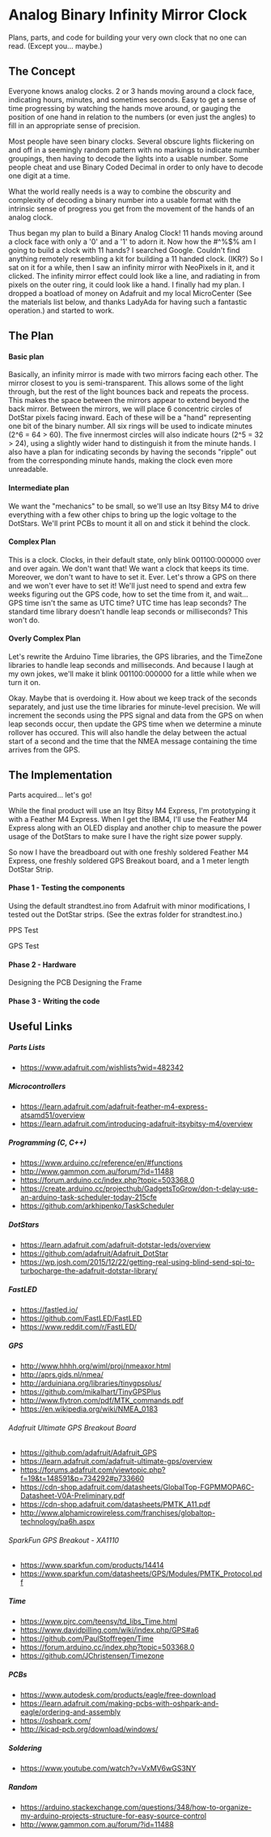 # Analog Binary Infinity Mirror Clock

Plans, parts, and code for building your very own clock that no one can read. (Except you... maybe.)

## The Concept

Everyone knows analog clocks. 2 or 3 hands moving around a clock face, indicating hours, minutes, and sometimes
seconds. Easy to get a sense of time progressing by watching the hands move around, or gauging the position of one
hand in relation to the numbers (or even just the angles) to fill in an appropriate sense of precision.

Most people have seen binary clocks. Several obscure lights flickering on and off in a seemingly random pattern with
no markings to indicate number groupings, then having to decode the lights into a usable number. Some people cheat and
use Binary Coded Decimal in order to only have to decode one digit at a time.

What the world really needs is a way to combine the obscurity and complexity of decoding a binary number into a usable
format with the intrinsic sense of progress you get from the movement of the hands of an analog clock.

Thus began my plan to build a Binary Analog Clock! 11 hands moving around a clock face with only a '0' and a '1' to
adorn it. Now how the #^%\$% am I going to build a clock with 11 hands? I searched Google. Couldn't find anything
remotely resembling a kit for building a 11 handed clock. (IKR?) So I sat on it for a while, then I saw an infinity
mirror with NeoPixels in it, and it clicked. The infinity mirror effect could look like a line, and radiating in from
pixels on the outer ring, it could look like a hand. I finally had my plan. I dropped a boatload of money on Adafruit
and my local MicroCenter (See the materials list below, and thanks LadyAda for having such a fantastic operation.) and
started to work.

## The Plan

#### Basic plan

Basically, an infinity mirror is made with two mirrors facing each other. The mirror closest to you is semi-transparent.
This allows some of the light through, but the rest of the light bounces back and repeats the process. This makes the
space between the mirrors appear to extend beyond the back mirror. Between the mirrors, we will place 6 concentric
circles of DotStar pixels facing inward. Each of these will be a "hand" representing one bit of the binary number.
All six rings will be used to indicate minutes (2^6 = 64 > 60). The five innermost circles will also indicate hours
(2^5 = 32 > 24), using a slightly wider hand to distinguish it from the minute hands. I also have a plan for indicating
seconds by having the seconds "ripple" out from the corresponding minute hands, making the clock even more unreadable.

#### Intermediate plan

We want the "mechanics" to be small, so we'll use an Itsy Bitsy M4 to drive everything with a few other chips to bring up
the logic voltage to the DotStars. We'll print PCBs to mount it all on and stick it behind the clock.

#### Complex Plan

This is a clock. Clocks, in their default state, only blink 001100:000000 over and over again. We don't want that! We
want a clock that keeps its time. Moreover, we don't want to have to set it. Ever. Let's throw a GPS on there and we
won't ever have to set it! We'll just need to spend and extra few weeks figuring out the GPS code, how to set the time
from it, and wait... GPS time isn't the same as UTC time? UTC time has leap seconds? The standard time library
doesn't handle leap seconds or milliseconds? This won't do.

#### Overly Complex Plan

Let's rewrite the Arduino Time libraries, the GPS libraries, and the TimeZone libraries to handle leap seconds and
milliseconds. And because I laugh at my own jokes, we'll make it blink 001100:000000 for a little while when we turn
it on.

Okay. Maybe that is overdoing it. How about we keep track of the seconds separately, and just use the time libraries
for minute-level precision. We will increment the seconds using the PPS signal and data from the GPS on when leap
seconds occur, then update the GPS time when we determine a minute rollover has occured. This will also handle the
delay between the actual start of a second and the time that the NMEA message containing the time arrives from the GPS.

## The Implementation

Parts acquired... let's go!

While the final product will use an Itsy Bitsy M4 Express, I'm prototyping it with a Feather M4 Express. When I get the
IBM4, I'll use the Feather M4 Express along with an OLED display and another chip to measure the power usage of the
DotStars to make sure I have the right size power supply.

So now I have the breadboard out with one freshly soldered Feather M4 Express, one freshly soldered GPS Breakout board,
and a 1 meter length DotStar Strip.

#### Phase 1 - Testing the components

Using the default strandtest.ino from Adafruit with minor modifications, I tested out the DotStar strips. (See the extras
folder for strandtest.ino.)

PPS Test

GPS Test

#### Phase 2 - Hardware

Designing the PCB
Designing the Frame

#### Phase 3 - Writing the code

## Useful Links

##### Parts Lists

- https://www.adafruit.com/wishlists?wid=482342

##### Microcontrollers

- https://learn.adafruit.com/adafruit-feather-m4-express-atsamd51/overview
- https://learn.adafruit.com/introducing-adafruit-itsybitsy-m4/overview

##### Programming (C, C++)

- https://www.arduino.cc/reference/en/#functions
- http://www.gammon.com.au/forum/?id=11488
- https://forum.arduino.cc/index.php?topic=503368.0
- https://create.arduino.cc/projecthub/GadgetsToGrow/don-t-delay-use-an-arduino-task-scheduler-today-215cfe
- https://github.com/arkhipenko/TaskScheduler

##### DotStars

- https://learn.adafruit.com/adafruit-dotstar-leds/overview
- https://github.com/adafruit/Adafruit_DotStar
- https://wp.josh.com/2015/12/22/getting-real-using-blind-send-spi-to-turbocharge-the-adafruit-dotstar-library/

##### FastLED

- https://fastled.io/
- https://github.com/FastLED/FastLED
- https://www.reddit.com/r/FastLED/

##### GPS

- http://www.hhhh.org/wiml/proj/nmeaxor.html
- http://aprs.gids.nl/nmea/
- http://arduiniana.org/libraries/tinygpsplus/
- https://github.com/mikalhart/TinyGPSPlus
- http://www.flytron.com/pdf/MTK_commands.pdf
- https://en.wikipedia.org/wiki/NMEA_0183

###### Adafruit Ultimate GPS Breakout Board

- https://github.com/adafruit/Adafruit_GPS
- https://learn.adafruit.com/adafruit-ultimate-gps/overview
- https://forums.adafruit.com/viewtopic.php?f=19&t=148591&p=734292#p733660
- https://cdn-shop.adafruit.com/datasheets/GlobalTop-FGPMMOPA6C-Datasheet-V0A-Preliminary.pdf
- https://cdn-shop.adafruit.com/datasheets/PMTK_A11.pdf
- http://www.alphamicrowireless.com/franchises/globaltop-technology/pa6h.aspx

###### SparkFun GPS Breakout - XA1110

- https://www.sparkfun.com/products/14414
- https://www.sparkfun.com/datasheets/GPS/Modules/PMTK_Protocol.pdf

##### Time

- https://www.pjrc.com/teensy/td_libs_Time.html
- https://www.davidpilling.com/wiki/index.php/GPS#a6
- https://github.com/PaulStoffregen/Time
- https://forum.arduino.cc/index.php?topic=503368.0
- https://github.com/JChristensen/Timezone

##### PCBs

- https://www.autodesk.com/products/eagle/free-download
- https://learn.adafruit.com/making-pcbs-with-oshpark-and-eagle/ordering-and-assembly
- https://oshpark.com/
- http://kicad-pcb.org/download/windows/

##### Soldering

- https://www.youtube.com/watch?v=VxMV6wGS3NY

##### Random

- https://arduino.stackexchange.com/questions/348/how-to-organize-my-arduino-projects-structure-for-easy-source-control
- http://www.gammon.com.au/forum/?id=11488
